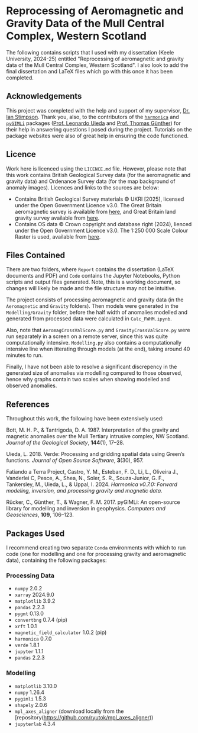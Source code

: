 # Reprocessing of Aeromagnetic and Gravity Data of the Mull Central Complex, Western Scotland
The following contains scripts that I used with my dissertation (Keele University, 2024-25) entitled "Reprocessing of aeromagnetic and gravity data of the Mull Central Complex, Western Scotland". I also look to add the final dissertation and LaTeX files which go with this once it has been completed. 

## Acknowledgements 
This project was completed with the help and support of my supervisor, [Dr. Ian Stimpson](https://www.keele.ac.uk/lifesci/ourpeople/ianstimpson/). Thank you, also, to the contributors of the [`harmonica`](https://www.fatiando.org/harmonica) and [`pyGIMLi`](https://www.pygimli.org) packages ([Prof. Leonardo Uieda](https://github.com/leouieda) and [Prof. Thomas Günther](https://github.com/halbmy)) for their help in answering questions I posed during the project. Tutorials on the package websites were also of great help in ensuring the code functioned. 

## Licence
Work here is licenced using the `LICENCE.md` file. However, please note that this work contains British Geological Survey data (for the aeromagnetic and gravity data) and Ordenance Survey data (for the map background of anomaly images). Licences and links to the sources are below:

- Contains British Geological Survey materials © UKRI [2025], licensed under the Open Government Licence v3.0. The Great Britain aeromagnetic survey is available from [here](https://www.bgs.ac.uk/datasets/gb-aeromagnetic-survey/), and Great Britain land gravity survey available from [here](https://www.bgs.ac.uk/datasets/gb-land-gravity-survey/).
- Contains OS data © Crown copyright and database right (2024), lienced under the Open Government Licence v3.0. The 1:250 000 Scale Colour Raster is used, available from [here](https://www.ordnancesurvey.co.uk/products/250k-raster).

## Files Contained
There are two folders, where `Report` contains the dissertation (LaTeX documents and PDF) and `Code` contains the Jupyter Notebooks, Python scripts and output files generated. Note, this is a working document, so changes will likely be made and the file structure may not be intuitive. 

The project consists of processing aeromagnetic and gravity data (in the `Aeromagnetic` and `Gravity` folders). Then models were generated in the `Modelling/Gravity` folder, before the half width of anomalies modelled and generated from processed data were calculated in `Calc_FWHM.ipynb`. 

Also, note that `AeromagCrossValScore.py` and `GravityCrossValScore.py` were run separately in a screen on a remote server, since this was quite computationally intensive. `Modelling.py` also contains a computationally intensive line when itterating through models (at the end), taking around 40 minutes to run.

Finally, I have not been able to resolve a significant discrepency in the generated size of anomalies via modelling compared to those observed, hence why graphs contain two scales when showing modelled and observed anomalies.

## References
Throughout this work, the following have been extensively used:

Bott, M. H. P., & Tantrigoda, D. A. 1987. Interpretation of the gravity and magnetic anomalies over
the Mull Tertiary intrusive complex, NW Scotland. _Journal of the Geological Society_, **144**(1), 17–28.

Uieda, L. 2018. Verde: Processing and gridding spatial data using Green’s functions. _Journal of Open Source Software_, **3**(30), 957.

Fatiando a Terra Project, Castro, Y. M., Esteban, F. D., Li, L., Oliveira J., Vanderlei C, Pesce, A., Shea, N., Soler, S. R., Souza-Junior, G. F., Tankersley, M., Uieda, L., & Uppal, I. 2024. _Harmonica v0.7.0: Forward modeling, inversion, and processing gravity and magnetic data._

Rücker, C., Günther, T., & Wagner, F. M. 2017. pyGIMLi: An open-source library for modelling and inversion in geophysics. _Computers and Geosciences_, **109**, 106–123.

## Packages Used
I recommend creating two separate `Conda` environments with which to run code (one for modelling and one for processing gravity and aeromagnetic data), containing the following packages:
### Processing Data
- `numpy` 2.0.2
- `xarray` 2024.9.0
- `matplotlib` 3.9.2
- `pandas` 2.2.3
- `pygmt` 0.13.0
- `convertbng` 0.7.4 (pip)
- `xrft` 1.0.1
- `magnetic_field_calculator` 1.0.2 (pip)
- `harmonica` 0.7.0
- `verde` 1.8.1
- `jupyter` 1.1.1
- `pandas` 2.2.3
### Modelling
- `matplotlib` 3.10.0
- `numpy` 1.26.4
- `pygimli` 1.5.3
- `shapely` 2.0.6
- `mpl_axes_aligner` (download locally from the [repository(https://github.com/ryutok/mpl_axes_aligner))
- `jupyterlab` 4.3.4

